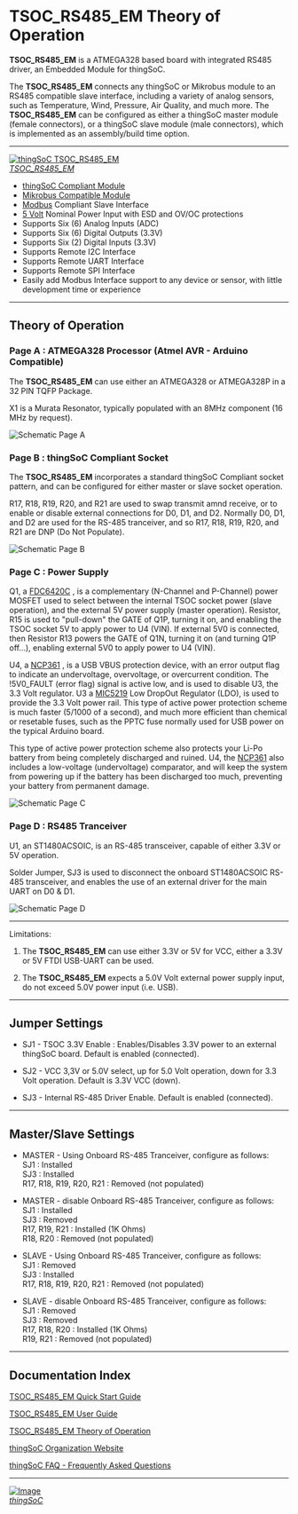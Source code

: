 # TSOC_RS485_EM Theory of Operation

**TSOC_RS485_EM** is a ATMEGA328 based board with integrated RS485 driver, an Embedded Module for thingSoC.


The **TSOC_RS485_EM** connects any thingSoC or Mikrobus module to an RS485 compatible slave interface,
including a variety of analog sensors, such as Temperature, Wind, Pressure, Air Quality, and much more.
The **TSOC_RS485_EM** can be configured as either a thingSoC master module (female connectors), or a thingSoC slave module (male connectors),
which is implemented as an assembly/build time option.

---------------------------------------

[![thingSoC TSOC_RS485_EM](http://thingsoc.github.io/img/projects/TSOC_RS485_EM/TSOC_RS485_EM_top.png)  
*TSOC_RS485_EM*](https://github.com/thingSoC/TSOC_RS485_EM/)

* [thingSoC Compliant Module](http://www.thingsoc.com)
* [Mikrobus Compatible Module](http://www.mikroe.com/mikrobus/) 
* [Modbus](http://www.modbus.org/specs.php) Compliant Slave Interface
* [5 Volt](https://en.wikipedia.org/wiki/Modbus) Nominal Power Input with ESD and OV/OC protections
* Supports Six (6) Analog  Inputs  (ADC) 
* Supports Six (6) Digital Outputs (3.3V)
* Supports Six (2) Digital Inputs  (3.3V)
* Supports Remote I2C Interface
* Supports Remote UART Interface
* Supports Remote SPI Interface
* Easily add Modbus Interface support to any device or sensor, with little development time or experience

---------------------------------------

## Theory of Operation <a name="theory_index"/>



### Page A : ATMEGA328 Processor (Atmel AVR - Arduino Compatible)<a name="PAGEA"/>

The **TSOC_RS485_EM** can use either an ATMEGA328 or ATMEGA328P in a 32 PIN TQFP Package.

X1 is a Murata Resonator, typically populated with an 8MHz component (16 MHz by request).

![Schematic Page A](https://github.com/thingSoC/TSOC_RS485_EM/blob/master/TSOC_RS485_EM/docs/images/sch_page_1.png "Schematic Page A")


### Page B : thingSoC Compliant Socket <a name="PAGEB"/>

The **TSOC_RS485_EM** incorporates a standard thingSoC Compliant socket pattern, and can be configured for either master or slave socket operation.

R17, R18, R19, R20, and R21 are used to swap transmit amnd receive, or to enable or disable external connections for D0, D1, and D2.
Normally D0, D1, and D2 are used for the RS-485 tranceiver, and so R17, R18, R19, R20, and R21 are DNP (Do Not Populate).


![Schematic Page B](https://github.com/thingSoC/TSOC_RS485_EM/blob/master/TSOC_RS485_EM/docs/images/sch_page_2.png "Schematic Page B")

### Page C : Power Supply <a name="PAGEC"/>

Q1, a [FDC6420C](https://www.fairchildsemi.com/datasheets/FD/FDC6420C.pdf) , is a complementary (N-Channel and P-Channel) power MOSFET 
used to select between the internal TSOC socket power (slave operation), and the external 5V power supply (master operation).
Resistor, R15 is used to "pull-down" the GATE of Q1P, turning it on, and enabling the TSOC socket 5V to apply power to U4 (VIN).
If external 5V0 is connected, then Resistor R13 powers the GATE of Q1N, turning it on (and turning Q1P off...),
enabling external 5V0 to apply power to U4 (VIN).

U4, a [NCP361](http://www.onsemi.com/pub_link/Collateral/NCP361-D.PDF) , is a USB VBUS protection device, with an error output flag to indicate
an undervoltage, overvoltage, or overcurrent condition. The !5V0_FAULT (error flag) signal is active low, 
and is used to disable U3, the 3.3 Volt regulator. U3 a [MIC5219](http://www.micrel.com/_PDF/mic5219.pdf) Low DropOut Regulator (LDO),
is used to provide the 3.3 Volt power rail. This type of active power protection scheme is much faster (5/1000 of a second), 
and much more efficient than chemical or resetable fuses, such as the PPTC fuse normally used for USB power on the typical Arduino board.

This type of active power protection scheme also protects your Li-Po battery from being completely discharged and ruined.
U4, the [NCP361](http://www.onsemi.com/pub_link/Collateral/NCP361-D.PDF) also includes a low-voltage (undervoltage) comparator,
and will keep the system from powering up if the battery has been discharged too much, preventing your battery from permanent damage. 

![Schematic Page C](https://github.com/thingSoC/TSOC_RS485_EM/blob/master/TSOC_RS485_EM/docs/images/sch_page_3.png "Schematic Page C")

### Page D : RS485 Tranceiver <a name="PAGED"/>

U1, an ST1480ACSOIC, is an RS-485 transceiver, capable of either 3.3V or 5V operation.

Solder Jumper, SJ3 is used to disconnect the onboard ST1480ACSOIC RS-485 transceiver,
and enables the use of an external driver for the main UART on D0 & D1.

![Schematic Page D](https://github.com/thingSoC/TSOC_RS485_EM/blob/master/TSOC_RS485_EM/docs/images/sch_page_4.png "Schematic Page D")

---------------------------------------

Limitations: 

1) The **TSOC_RS485_EM** can use either 3.3V or 5V for VCC, either a 3.3V or 5V FTDI USB-UART can be used.

2) The **TSOC_RS485_EM** expects a 5.0V Volt external power supply input, do not exceed 5.0V power input (i.e. USB). 

 
---------------------------------------

## Jumper Settings <a name="jumpers"/>

* SJ1 - TSOC 3.3V Enable : Enables/Disables 3.3V power to an external thingSoC board. Default is enabled (connected).

* SJ2 - VCC 3,3V or 5.0V select, up for 5.0 Volt operation, down for 3.3 Volt operation. Default is 3.3V VCC (down).

* SJ3 - Internal RS-485 Driver Enable. Default is enabled (connected).

---------------------------------------

## Master/Slave Settings <a name="master_slave"/>

* MASTER - Using Onboard RS-485 Tranceiver, configure as follows:  
  SJ1 : Installed  
  SJ3 : Installed  
  R17, R18, R19, R20, R21 : Removed (not populated)  
  
* MASTER - disable Onboard RS-485 Tranceiver, configure as follows:  
  SJ1 : Installed  
  SJ3 : Removed  
  R17, R19, R21 : Installed (1K Ohms)  
  R18, R20 : Removed (not populated)  
  
* SLAVE - Using Onboard RS-485 Tranceiver, configure as follows:  
  SJ1 : Removed  
  SJ3 : Installed  
  R17, R18, R19, R20, R21 : Removed (not populated)  
  
* SLAVE - disable Onboard RS-485 Tranceiver, configure as follows:  
  SJ1 : Removed  
  SJ3 : Removed  
  R17, R18, R20 : Installed (1K Ohms)  
  R19, R21 : Removed (not populated)  

---------------------------------------

## Documentation Index <a name="documentation_index"/>

[TSOC_RS485_EM Quick Start Guide](https://github.com/thingSoC/TSOC_RS485_EM/blob/master/TSOC_RS485_EM/docs/QuickStart.md)

[TSOC_RS485_EM User Guide](https://github.com/thingSoC/TSOC_RS485_EM/blob/master/TSOC_RS485_EM/docs/UserGuide.md)

[TSOC_RS485_EM Theory of Operation](https://github.com/thingSoC/TSOC_RS485_EM/blob/master/TSOC_RS485_EM/docs/TheoryOfOperation.md)

[thingSoC Organization Website](http://thingSoC.github.io)

[thingSoC FAQ - Frequently Asked Questions](http://thingsoc.github.io/support/faq.html)

---------------------------------------

[![Image](http://thingsoc.github.io/img/projects/thingSoC/thingSoC_thumb.png?raw=true)  
*thingSoC*](http://thingsoc.github.io) 
 
